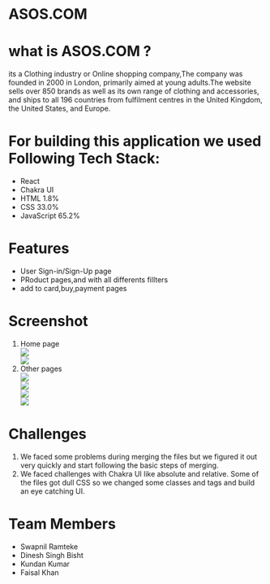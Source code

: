 # ASOS.COM

# what is ASOS.COM ?
its a Clothing industry or Online shopping company,The company was founded in 2000 in London, primarily aimed at young adults.The website sells over 850 brands as well as its own range of clothing and accessories, and ships to all 196 countries from fulfilment centres in the United Kingdom, the United States, and Europe.

# For building this application we used Following Tech Stack:
<ul>
<li>React</li>
<li>Chakra UI</li>
<li>HTML 1.8%</li>
<li>CSS 33.0%</li>
<li>JavaScript 65.2%</li>
</ul>

# Features
<ul>
<li>User Sign-in/Sign-Up page </li>
<li>PRoduct pages,and with all differents fillters</li>
<li>add to card,buy,payment pages</li>
</ul>


# Screenshot 
<ol>
<li>Home page</li>
<div margin="auto" justifyContent="center" ><img src="https://user-images.githubusercontent.com/93369701/184952153-48eb1e80-d46f-458b-8e65-7e4c52d146db.png"/>
<div margin="auto" justifyContent="center" ><img src="https://user-images.githubusercontent.com/93369701/184952143-919fd9d7-9504-45e5-88d2-2fab31cd2d78.png"/>
 
<li>Other pages</li>
 <div margin="auto" justifyContent="center" ><img src="https://user-images.githubusercontent.com/93369701/184952101-f4943141-7db3-4f46-97c9-1398bda33db4.png"/>

 <div margin="auto" justifyContent="center" ><img src="https://user-images.githubusercontent.com/93369701/184952113-619e3bc2-a3ad-4534-a75d-0122bcbadafe.png"/>
 
  <div margin="auto" justifyContent="center" ><img src="https://user-images.githubusercontent.com/93369701/184952120-74e2421c-9698-44b5-9919-4e3bb8ccbbdf.png"/>
  
   <div margin="auto" justifyContent="center" ><img src="https://user-images.githubusercontent.com/93369701/184952131-f783e7c1-c7de-49ff-8012-d22e08ef14f7.png"/>
</ol>


# Challenges
<ol>
<li>We faced some problems during merging the files but we figured it out very quickly and start following the basic steps of merging.</li>
<li>We faced challenges with Chakra UI like absolute and relative. Some of the files got dull CSS so we changed some classes and tags and build an eye catching UI.</li>
</ol>
</ol>

# Team Members
<ul>
<li>Swapnil Ramteke</li>
<li>Dinesh Singh Bisht</li>
<li>Kundan Kumar</li>
<li>Faisal Khan</li>
</ul>

